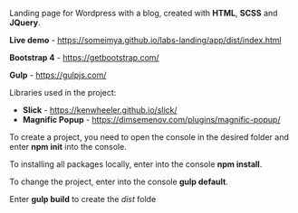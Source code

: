 Landing page for Wordpress with a blog, сreated with **HTML**, **SCSS** and **JQuery**.

**Live demo** - https://someimya.github.io/labs-landing/app/dist/index.html

**Bootstrap 4** - https://getbootstrap.com/

**Gulp** - https://gulpjs.com/

Libraries used in the project:
 * **Slick** - https://kenwheeler.github.io/slick/
 * **Magnific Popup** - https://dimsemenov.com/plugins/magnific-popup/
 
To create a project, you need to open the console in the desired folder and enter **npm init** into the console.

To installing all packages locally, enter into the console **npm install**.

To change the project, enter into the console **gulp default**.

Enter **gulp build** to create the *dist* folde
